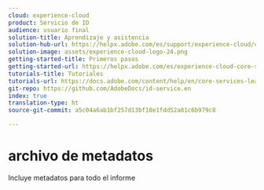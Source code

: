 ```yaml
---
cloud: experience-cloud
product: Servicio de ID
audience: usuario final
solution-title: Aprendizaje y asistencia
solution-hub-url: https://helpx.adobe.com/es/support/experience-cloud/core-services.html
solution-image: assets/experience-cloud-logo-24.png
getting-started-title: Primeros pasos
getting-started-url: https://helpx.adobe.com/es/experience-cloud-core-services/get-started.html
tutorials-title: Tutoriales
tutorials-url: https://docs.adobe.com/content/help/en/core-services-learn/tutorials/overview.html
git-repo: https://github.com/AdobeDocs/id-service.en
index: true
translation-type: ht
source-git-commit: a5c04a6ab1bf257d13bf10e1fdd52a81c6b979c8

---
```



# archivo de metadatos

Incluye metadatos para todo el informe